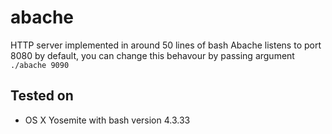 # abache
HTTP server implemented in around 50 lines of bash
Abache listens to port 8080 by default,
you can change this behavour by passing argument
`./abache 9090`

## Tested on
* OS X Yosemite with bash version 4.3.33
